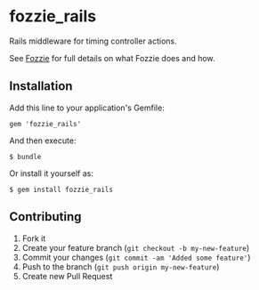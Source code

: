 # fozzie_rails

Rails middleware for timing controller actions.

See [Fozzie](http://github.com/lonelyplanet/fozzie) for full details on what Fozzie does and how.

## Installation

Add this line to your application's Gemfile:

    gem 'fozzie_rails'

And then execute:

    $ bundle

Or install it yourself as:

    $ gem install fozzie_rails

## Contributing

1. Fork it
2. Create your feature branch (`git checkout -b my-new-feature`)
3. Commit your changes (`git commit -am 'Added some feature'`)
4. Push to the branch (`git push origin my-new-feature`)
5. Create new Pull Request
